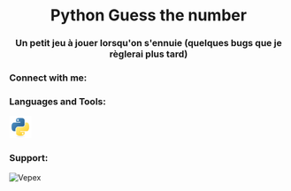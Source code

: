 <h1 align="center">Python Guess the number</h1>
<h3 align="center">Un petit jeu à jouer lorsqu'on s'ennuie (quelques bugs que je règlerai plus tard)</h3>

<h3 align="left">Connect with me:</h3>
<p align="left">
</p>

<h3 align="left">Languages and Tools:</h3> </a> <a href="https://www.python.org" target="_blank" rel="noreferrer"> <img src="https://raw.githubusercontent.com/devicons/devicon/master/icons/python/python-original.svg" alt="python" width="40" height="40"/> </a> </p>

<h3 align="left">Support:</h3>
<p><a href="https://ko-fi.com/Vepex"> <img align="left" src="https://cdn.ko-fi.com/cdn/kofi3.png?v=3" height="50" width="210" alt="Vepex" /></a></p><br><br>
